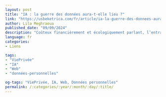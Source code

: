 ```yaml
---
layout: post
title: "IA : la guerre des données aura-t-elle lieu ?"
link: "https://usbeketrica.com/fr/article/ia-la-guerre-des-donnees-aura-t-elle-lieu-data-synthetiques"
author: Lila Meghraoua
published_date: "09/09/2024"
description: "Coûteux financièrement et écologiquement parlant, l’entraînement des modèles d’IA générative sur la base de nos données est aussi sous le feu des associations de protection de la vie privée. Pour contourner le problème, le recours aux données synthétiques s’impose de plus en plus. La donnée synthétique est-elle « si fantastique » ? Quelques éléments de réponse."
language: fr
categories:
- Liens

tags:
- "ViePrivée"
- "IA"
- "Web"
- "données-personnelles"

og-tags: "ViePrivée, IA, Web, Données personnelles"
permalink: /:categories/:year/:month/:day/:title/
---
```

